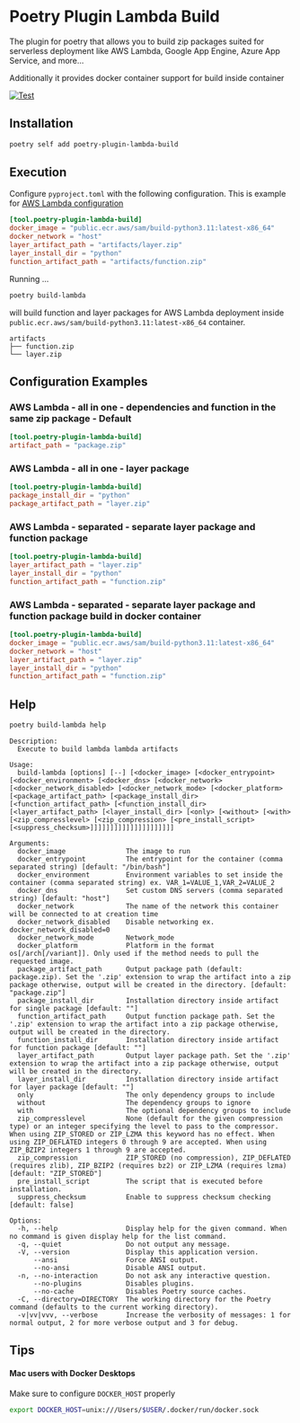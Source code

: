 # Poetry Plugin Lambda Build

The plugin for poetry that allows you to build zip packages suited for serverless deployment like AWS Lambda, Google App Engine, Azure App Service, and more...

Additionally it provides docker container support for build inside container

[![Test](https://github.com/micmurawski/poetry-plugin-lambda-build/actions/workflows/test.yml/badge.svg)](https://github.com/micmurawski/poetry-plugin-lambda-build/actions/workflows/test.yml)

## Installation

```bash
poetry self add poetry-plugin-lambda-build
```

## Execution

Configure `pyproject.toml` with the following configuration. This is example for [AWS Lambda configuration](#aws)

```.toml
[tool.poetry-plugin-lambda-build]
docker_image = "public.ecr.aws/sam/build-python3.11:latest-x86_64"
docker_network = "host"
layer_artifact_path = "artifacts/layer.zip"
layer_install_dir = "python"
function_artifact_path = "artifacts/function.zip"
```

Running ...

```bash
poetry build-lambda
```
will build function and layer packages for AWS Lambda deployment inside `public.ecr.aws/sam/build-python3.11:latest-x86_64` container.

```
artifacts
├── function.zip
└── layer.zip
```

## Configuration Examples
### AWS Lambda - all in one - dependencies and function in the same zip package - Default

```.toml
[tool.poetry-plugin-lambda-build]
artifact_path = "package.zip"
```

### AWS Lambda - all in one - layer package
```.toml
[tool.poetry-plugin-lambda-build]
package_install_dir = "python"
package_artifact_path = "layer.zip"
```
### AWS Lambda - separated - separate layer package and function package

```.toml
[tool.poetry-plugin-lambda-build]
layer_artifact_path = "layer.zip"
layer_install_dir = "python"
function_artifact_path = "function.zip"
```
### <a name="aws"></a>AWS Lambda - separated - separate layer package and function package build in docker container

```.toml
[tool.poetry-plugin-lambda-build]
docker_image = "public.ecr.aws/sam/build-python3.11:latest-x86_64"
docker_network = "host"
layer_artifact_path = "layer.zip"
layer_install_dir = "python"
function_artifact_path = "function.zip"
```

## Help

```bash
poetry build-lambda help
```

```
Description:
  Execute to build lambda lambda artifacts

Usage:
  build-lambda [options] [--] [<docker_image> [<docker_entrypoint> [<docker_environment> [<docker_dns> [<docker_network> [<docker_network_disabled> [<docker_network_mode> [<docker_platform> [<package_artifact_path> [<package_install_dir> [<function_artifact_path> [<function_install_dir> [<layer_artifact_path> [<layer_install_dir> [<only> [<without> [<with> [<zip_compresslevel> [<zip_compression> [<pre_install_script> [<suppress_checksum>]]]]]]]]]]]]]]]]]]]]]

Arguments:
  docker_image               The image to run
  docker_entrypoint          The entrypoint for the container (comma separated string) [default: "/bin/bash"]
  docker_environment         Environment variables to set inside the container (comma separated string) ex. VAR_1=VALUE_1,VAR_2=VALUE_2
  docker_dns                 Set custom DNS servers (comma separated string) [default: "host"]
  docker_network             The name of the network this container will be connected to at creation time
  docker_network_disabled    Disable networking ex. docker_network_disabled=0
  docker_network_mode        Network_mode
  docker_platform            Platform in the format os[/arch[/variant]]. Only used if the method needs to pull the requested image.
  package_artifact_path      Output package path (default: package.zip). Set the '.zip' extension to wrap the artifact into a zip package otherwise, output will be created in the directory. [default: "package.zip"]
  package_install_dir        Installation directory inside artifact for single package [default: ""]
  function_artifact_path     Output function package path. Set the '.zip' extension to wrap the artifact into a zip package otherwise, output will be created in the directory.
  function_install_dir       Installation directory inside artifact for function package [default: ""]
  layer_artifact_path        Output layer package path. Set the '.zip' extension to wrap the artifact into a zip package otherwise, output will be created in the directory.
  layer_install_dir          Installation directory inside artifact for layer package [default: ""]
  only                       The only dependency groups to include
  without                    The dependency groups to ignore
  with                       The optional dependency groups to include
  zip_compresslevel          None (default for the given compression type) or an integer specifying the level to pass to the compressor. When using ZIP_STORED or ZIP_LZMA this keyword has no effect. When using ZIP_DEFLATED integers 0 through 9 are accepted. When using ZIP_BZIP2 integers 1 through 9 are accepted.
  zip_compression            ZIP_STORED (no compression), ZIP_DEFLATED (requires zlib), ZIP_BZIP2 (requires bz2) or ZIP_LZMA (requires lzma) [default: "ZIP_STORED"]
  pre_install_script         The script that is executed before installation.
  suppress_checksum          Enable to suppress checksum checking [default: false]

Options:
  -h, --help                 Display help for the given command. When no command is given display help for the list command.
  -q, --quiet                Do not output any message.
  -V, --version              Display this application version.
      --ansi                 Force ANSI output.
      --no-ansi              Disable ANSI output.
  -n, --no-interaction       Do not ask any interactive question.
      --no-plugins           Disables plugins.
      --no-cache             Disables Poetry source caches.
  -C, --directory=DIRECTORY  The working directory for the Poetry command (defaults to the current working directory).
  -v|vv|vvv, --verbose       Increase the verbosity of messages: 1 for normal output, 2 for more verbose output and 3 for debug.
```

## Tips
#### Mac users with Docker Desktops
Make sure to configure `DOCKER_HOST` properly
```bash
export DOCKER_HOST=unix:///Users/$USER/.docker/run/docker.sock
```